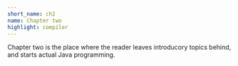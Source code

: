 ```yaml
---
short_name: ch2
name: Chapter two
highlight: compiler
---
```

Chapter two is the place where the reader leaves introducory topics behind, and starts actual Java programming.
